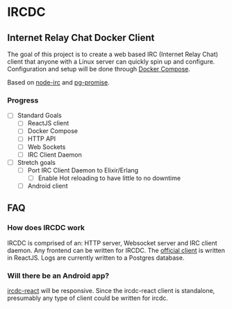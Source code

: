 # IRCDC

## Internet Relay Chat Docker Client

The goal of this project is to create a web based IRC (Internet Relay Chat) client that anyone with a Linux server can quickly spin up and configure. Configuration and setup will be done through [Docker Compose](https://docs.docker.com/compose/).

Based on [node-irc](https://github.com/martynsmith/node-irc) and [pg-promise]().

### Progress

- [ ] Standard Goals
  - [ ] ReactJS client
  - [ ] Docker Compose
  - [ ] HTTP API
  - [ ] Web Sockets
  - [ ] IRC Client Daemon

- [ ] Stretch goals
  - [ ] Port IRC Client Daemon to Elixir/Erlang
    - [ ] Enable Hot reloading to have little to no downtime
  - [ ] Android client

## FAQ

### How does IRCDC work

IRCDC is comprised of an: HTTP server, Websocket server and IRC client daemon. Any frontend can be written for IRCDC. The [official client](https://github.com/hekar/ircdc-react/) is written in ReactJS. Logs are currently written to a Postgres database.

### Will there be an Android app?

[ircdc-react](https://github.com/hekar/ircdc-react) will be responsive. Since the ircdc-react client is standalone, presumably any type of client could be written for ircdc.
